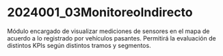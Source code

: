 # 2024001_03MonitoreoIndirecto
Módulo encargado de visualizar mediciones de sensores en el mapa de acuerdo a lo registrado por vehículos pasantes. Permitirá la evaluación de distintos KPIs según distintos tramos y segmentos.

